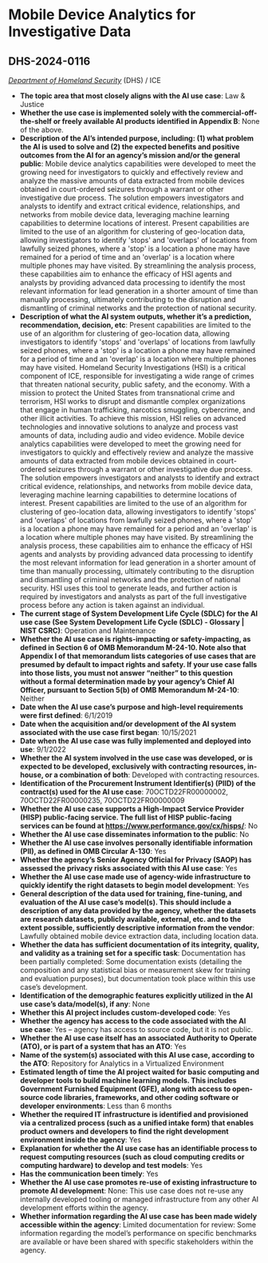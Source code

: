 # Mobile Device Analytics for Investigative Data
## DHS-2024-0116
_[Department of Homeland Security](<../3_agency/Department of Homeland Security.md>)_ (DHS) / ICE


+ **The topic area that most closely aligns with the AI use case**: Law & Justice
+ **Whether the use case is implemented solely with the commercial-off-the-shelf or freely available AI products identified in Appendix B**: None of the above.
+ **Description of the AI’s intended purpose, including: (1) what problem the AI is used to solve and (2) the expected benefits and positive outcomes from the AI for an agency’s mission and/or the general public**: Mobile device analytics capabilities were developed to meet the growing need for investigators to quickly and effectively review and analyze the massive amounts of data extracted from mobile devices obtained in court-ordered seizures through a warrant or other investigative due process. The solution empowers investigators and analysts to identify and extract critical evidence, relationships, and networks from mobile device data, leveraging machine learning capabilities to determine locations of interest. Present capabilities are limited to the use of an algorithm for clustering of geo-location data, allowing investigators to identify 'stops' and 'overlaps' of locations from lawfully seized phones, where a 'stop' is a location a phone may have remained for a period of time and an 'overlap' is a location where multiple phones may have visited. By streamlining the analysis process, these capabilities aim to enhance the efficacy of HSI agents and analysts by providing advanced data processing to identify the most relevant information for lead generation in a shorter amount of time than manually processing, ultimately contributing to the disruption and dismantling of criminal networks and the protection of national security.
+ **Description of what the AI system outputs, whether it’s a prediction, recommendation, decision, etc**: Present capabilities are limited to the use of an algorithm for clustering of geo-location data, allowing investigators to identify 'stops' and 'overlaps' of locations from lawfully seized phones, where a 'stop' is a location a phone may have remained for a period of time and an 'overlap' is a location where multiple phones may have visited.
Homeland Security Investigations (HSI) is a critical component of ICE, responsible for investigating a wide range of crimes that threaten national security, public safety, and the economy. With a mission to protect the United States from transnational crime and terrorism, HSI works to disrupt and dismantle complex organizations that engage in human trafficking, narcotics smuggling, cybercrime, and other illicit activities. To achieve this mission, HSI relies on advanced technologies and innovative solutions to analyze and process vast amounts of data, including audio and video evidence. Mobile device analytics capabilities were developed to meet the growing need for investigators to quickly and effectively review and analyze the massive amounts of data extracted from mobile devices obtained in court-ordered seizures through a warrant or other investigative due process. The solution empowers investigators and analysts to identify and extract critical evidence, relationships, and networks from mobile device data, leveraging machine learning capabilities to determine locations of interest. Present capabilities are limited to the use of an algorithm for clustering of geo-location data, allowing investigators to identify 'stops' and 'overlaps' of locations from lawfully seized phones, where a 'stop' is a location a phone may have remained for a period and an 'overlap' is a location where multiple phones may have visited. By streamlining the analysis process, these capabilities aim to enhance the efficacy of HSI agents and analysts by providing advanced data processing to identify the most relevant information for lead generation in a shorter amount of time than manually processing, ultimately contributing to the disruption and dismantling of criminal networks and the protection of national security. HSI uses this tool to generate leads, and further action is required by investigators and analysts as part of the full investigative process before any action is taken against an individual. 
+ **The current stage of System Development Life Cycle (SDLC) for the AI use case (See System Development Life Cycle (SDLC) - Glossary | NIST CSRC)**: Operation and Maintenance
+ **Whether the AI use case is rights-impacting or safety-impacting, as defined in Section 6 of OMB Memorandum M-24-10. Note also that Appendix I of that memorandum lists categories of use cases that are presumed by default to impact rights and safety. If your use case falls into those lists, you must not answer “neither” to this question without a formal determination made by your agency’s Chief AI Officer, pursuant to Section 5(b) of OMB Memorandum M-24-10**: Neither
+ **Date when the AI use case’s purpose and high-level requirements were first defined**: 6/1/2019
+ **Date when the acquisition and/or development of the AI system associated with the use case first began**: 10/15/2021
+ **Date when the AI use case was fully implemented and deployed into use**: 9/1/2022
+ **Whether the AI system involved in the use case was developed, or is expected to be developed, exclusively with contracting resources, in-house, or a combination of both**: Developed with contracting resources.
+ **Identification of the Procurement Instrument Identifier(s) (PIID) of the contract(s) used for the AI use case**: 70OCTD22FR00000002, 70OCTD22FR00000235, 70OCTD22FR00000009
+ **Whether the AI use case supports a High-Impact Service Provider (HISP) public-facing service. The full list of HISP public-facing services can be found at https://www.performance.gov/cx/hisps/**: No
+ **Whether the AI use case disseminates information to the public**: No
+ **Whether the AI use case involves personally identifiable information (PII), as defined in OMB Circular A-130**: Yes
+ **Whether the agency’s Senior Agency Official for Privacy (SAOP) has assessed the privacy risks associated with this AI use case**: Yes
+ **Whether the AI use case made use of agency-wide infrastructure to quickly identify the right datasets to begin model development**: Yes
+ **General description of the data used for training, fine-tuning, and evaluation of the AI use case’s model(s). This should include a description of any data provided by the agency, whether the datasets are research datasets, publicly available, external, etc. and to the extent possible, sufficiently descriptive information from the vendor**: Lawfully obtained mobile device extraction data, including location data.
+ **Whether the data has sufficient documentation of its integrity, quality, and validity as a training set for a specific task**: Documentation has been partially completed: Some documentation exists (detailing the composition and any statistical bias or measurement skew for training and evaluation purposes), but documentation took place within this use case’s development.
+ **Identification of the demographic features explicitly utilized in the AI use case’s data/model(s), if any**: None
+ **Whether this AI project includes custom-developed code**: Yes
+ **Whether the agency has access to the code associated with the AI use case**: Yes – agency has access to source code, but it is not public.
+ **Whether the AI use case itself has an associated Authority to Operate (ATO), or is part of a system that has an ATO**: Yes
+ **Name of the system(s) associated with this AI use case, according to the ATO**: Repository for Analytics in a Virtualized Environment
+ **Estimated length of time the AI project waited for basic computing and developer tools to build machine learning models. This includes Government Furnished Equipment (GFE), along with access to open-source code libraries, frameworks, and other coding software or developer environments**: Less than 6 months
+ **Whether the required IT infrastructure is identified and provisioned via a centralized process (such as a unified intake form) that enables product owners and developers to find the right development environment inside the agency**: Yes
+ **Explanation for whether the AI use case has an identifiable process to request computing resources (such as cloud computing credits or computing hardware) to develop and test models**: Yes
+ **Has the communication been timely**: Yes
+ **Whether the AI use case promotes re-use of existing infrastructure to promote AI development**: None: This use case does not re-use any internally developed tooling or managed infrastructure from any other AI development efforts within the agency.
+ **Whether information regarding the AI use case has been made widely accessible within the agency**: Limited documentation for review: Some information regarding the model’s performance on specific benchmarks are available or have been shared with specific stakeholders within the agency.